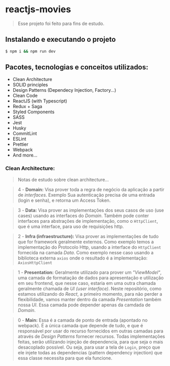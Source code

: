 # reactjs-movies

> Esse projeto foi feito para fins de estudo.

## Instalando e executando o projeto

```bash
$ npm i && npm run dev
```

## Pacotes, tecnologias e conceitos utilizados:

- Clean Architecture
- SOLID principles
- Design Patterns (Dependecy Injection, Factory...)
- Clean Code
- ReactJS (with Typescript)
- Redux + Saga
- Styled Components
- SASS
- Jest
- Husky
- CommitLint
- ESLint
- Prettier
- Webpack
- And more...

### Clean Architecture:

> Notas de estudo sobre clean architecture...

> 4 - **Domain:** Visa prover toda a regra de negócio da aplicação a partir de _interfaces_. Exemplo Sua autenticação precisa de uma entrada (login e senha), e retorna um Access Token.

> 3 - **Data:** Visa prover as implementações dos seus casos de uso (use cases) usando as interfaces do _Domain_. Também pode conter interfaces para abstrações de implementação, como o `HttpClient`, que é uma interface, para uso de requisições http.

> 2 - **Infra (infraestructure):** Visa prover as implementações de tudo que for framework geralmente externos. Como exemplo temos a implementação do Protocolo Http, usando a interface do `HttpClient` fornecida na camada _Data_. Como exemplo nesse caso usando a biblioteca externa `axios` onde o resultado é a implementação: `AxiosHttpClient`

> 1 - **Presentation:** Geralmente utilizado para prover um _"ViewModel"_, uma camada de formatação de dados para apresentação e utilização em seu frontend, que nesse caso, estaria em uma outra chamada geralmente chamada de _UI (user interface)_. Neste repositório, como estamos utilizando do _React_, a primeiro momento, para não perder a flexibilidade, vamos manter dentro da camada _Presentation_ também nossa _UI_. Essa camada pode depender apenas da camdada de _Domain_.

> 0 - **Main:** Essa é a camada de ponto de entrada (apontado no webpack). É a única camada que depende de tudo, e que é responsável por usar do recurso fornecidos em outras camadas para através de _Design Patterns_ fornecer recursos. Todas implementações feitas, serão utilizando injeção de dependencia, para que seja o mais desacoplado possível. Ou seja, para usar a tela de `Login`, preço que ele injete todas as dependencias (pattern dependency injection) que essa classe necessita para que ela funcione.
